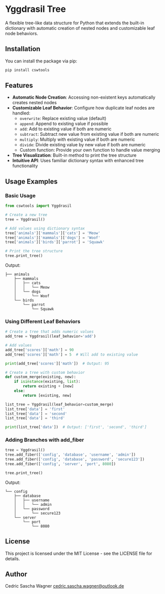 # Yggdrasil Tree

A flexible tree-like data structure for Python that extends the built-in dictionary with automatic creation of nested nodes and customizable leaf node behaviors.

## Installation

You can install the package via pip:

```bash
pip install cswtools
```

## Features

- **Automatic Node Creation**: Accessing non-existent keys automatically creates nested nodes
- **Customizable Leaf Behavior**: Configure how duplicate leaf nodes are handled:
  - `overwrite`: Replace existing value (default)
  - `append`: Append to existing value if possible
  - `add`: Add to existing value if both are numeric
  - `subtract`: Subtract new value from existing value if both are numeric
  - `multiply`: Multiply with existing value if both are numeric
  - `divide`: Divide existing value by new value if both are numeric
  - Custom function: Provide your own function to handle value merging
- **Tree Visualization**: Built-in method to print the tree structure
- **Intuitive API**: Uses familiar dictionary syntax with enhanced tree functionality

## Usage Examples

### Basic Usage

```python
from cswtools import Yggdrasil

# Create a new tree
tree = Yggdrasil()

# Add values using dictionary syntax
tree['animals']['mammals']['cats'] = 'Meow'
tree['animals']['mammals']['dogs'] = 'Woof'
tree['animals']['birds']['parrot'] = 'Squawk'

# Print the tree structure
tree.print_tree()
```

Output:
```
├── animals
    ├── mammals
    │   ├── cats
    │   │   └── Meow
    │   └── dogs
    │       └── Woof
    └── birds
        └── parrot
            └── Squawk
```

### Using Different Leaf Behaviors

```python
# Create a tree that adds numeric values
add_tree = Yggdrasil(leaf_behavior='add')

# Add values
add_tree['scores']['math'] = 90
add_tree['scores']['math'] = 5  # Will add to existing value

print(add_tree['scores']['math'])  # Output: 95

# Create a tree with custom behavior
def custom_merge(existing, new):
    if isinstance(existing, list):
        return existing + [new]
    else:
        return [existing, new]

list_tree = Yggdrasil(leaf_behavior=custom_merge)
list_tree['data'] = 'first'
list_tree['data'] = 'second'
list_tree['data'] = 'third'

print(list_tree['data'])  # Output: ['first', 'second', 'third']
```

### Adding Branches with add_fiber

```python
tree = Yggdrasil()
tree.add_fiber(['config', 'database', 'username', 'admin'])
tree.add_fiber(['config', 'database', 'password', 'secure123'])
tree.add_fiber(['config', 'server', 'port', 8080])

tree.print_tree()
```

Output:
```
└── config
    ├── database
    │   ├── username
    │   │   └── admin
    │   └── password
    │       └── secure123
    └── server
        └── port
            └── 8080
```

## License

This project is licensed under the MIT License - see the LICENSE file for details.

## Author

Cedric Sascha Wagner <cedric.sascha.wagner@outlook.de>